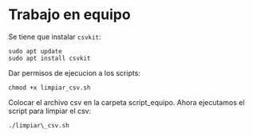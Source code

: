 # Trabajo en equipo

Se tiene que instalar `csvkit`:
```
sudo apt update
sudo apt install csvkit
```

Dar permisos de ejecucion a los scripts:
```
chmod +x limpiar_csv.sh
```

Colocar el archivo csv en la carpeta script\_equipo.
Ahora ejecutamos el script para limpiar el csv:
```
./limpiar\_csv.sh
```
